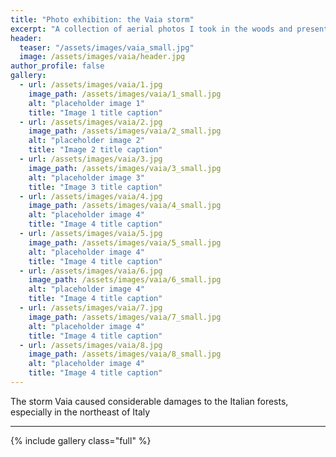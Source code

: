 ```yaml
---
title: "Photo exhibition: the Vaia storm"
excerpt: "A collection of aerial photos I took in the woods and presented at a photo exhibition in my hometown, Caltrano"
header:
  teaser: "/assets/images/vaia_small.jpg"
  image: /assets/images/vaia/header.jpg
author_profile: false
gallery:
  - url: /assets/images/vaia/1.jpg
    image_path: /assets/images/vaia/1_small.jpg
    alt: "placeholder image 1"
    title: "Image 1 title caption"
  - url: /assets/images/vaia/2.jpg
    image_path: /assets/images/vaia/2_small.jpg
    alt: "placeholder image 2"
    title: "Image 2 title caption"
  - url: /assets/images/vaia/3.jpg
    image_path: /assets/images/vaia/3_small.jpg
    alt: "placeholder image 3"
    title: "Image 3 title caption"
  - url: /assets/images/vaia/4.jpg
    image_path: /assets/images/vaia/4_small.jpg
    alt: "placeholder image 4"
    title: "Image 4 title caption"
  - url: /assets/images/vaia/5.jpg
    image_path: /assets/images/vaia/5_small.jpg
    alt: "placeholder image 4"
    title: "Image 4 title caption"
  - url: /assets/images/vaia/6.jpg
    image_path: /assets/images/vaia/6_small.jpg
    alt: "placeholder image 4"
    title: "Image 4 title caption"
  - url: /assets/images/vaia/7.jpg
    image_path: /assets/images/vaia/7_small.jpg
    alt: "placeholder image 4"
    title: "Image 4 title caption"
  - url: /assets/images/vaia/8.jpg
    image_path: /assets/images/vaia/8_small.jpg
    alt: "placeholder image 4"
    title: "Image 4 title caption"
---
```


The storm Vaia caused considerable damages to the Italian forests, especially in the northeast of Italy

---

{% include gallery class="full" %}
